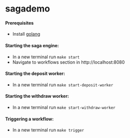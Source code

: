# sagademo

#### Prerequisites

- Install [golang](https://go.dev/)  

#### Starting the saga engine:
- In a new terminal run `make start`
- Navigate to workflows section in http://localhost:8080

#### Starting the deposit worker:
- In a new terminal run `make start-deposit-worker`

#### Starting the withdraw worker:
- In a new terminal run `make start-withdraw-worker`

#### Triggering a workflow:

- In a new terminal run `make trigger`
